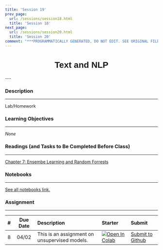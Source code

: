 ```yaml
---
title: 'Session 19'
prev_page:
  url: /sessions/session18.html
  title: 'Session 18'
next_page:
  url: /sessions/session20.html
  title: 'Session 20'
comment: "***PROGRAMMATICALLY GENERATED, DO NOT EDIT. SEE ORIGINAL FILES IN /content***"
---
```

<h1  style="font-family:  Verdana,  Geneva,  sans-serif;  text-align:center">Text  and  NLP</h1> 
--- 
 
###  Description 
--- 
 
Lab/Homework 
 
###  Learning  Objectives 
---   
 
*None* 
 
###  Readings  (and  Tasks  to  Be  Completed  Before  Class) 
--- 
 
[Chapter  7:  Ensembe  Learning  and  Random  Forrests](https://www.amazon.com/Hands-Machine-Learning-Scikit-Learn-TensorFlow/) 
 
###  Notebooks 
--- 
[See  all  notebooks  link.](https://rpi.analyticsdojo.com/notebooks/index.html) 
 
 
###  Assignment 
--- 
 
|  #  |  Due  Date  |  Description  |  Starter  |  Submit  | 
|  :---:  |  :---:  |  :-----  |  :---  |  :---  | 
|  8  |  04/02  |  This  is  an  assignment  on  unsupervised  models.    |  [![Open  In  Colab](https://colab.research.google.com/assets/colab-badge.svg)](https://colab.research.google.com/github/rpi-techfundamentals/hm-pca-cluster-starter/blob/master/studentpca.ipynb)  |  [Submit  to  Github](https://classroom.github.com/a/dgy69wCl)  |
